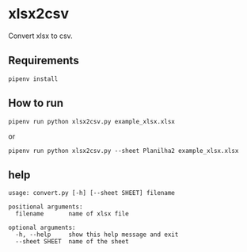 # xlsx2csv

Convert xlsx to csv.

## Requirements

`pipenv install`

## How to run

`pipenv run python xlsx2csv.py example_xlsx.xlsx`

or

`pipenv run python xlsx2csv.py --sheet Planilha2 example_xlsx.xlsx`

## help

```
usage: convert.py [-h] [--sheet SHEET] filename

positional arguments:
  filename       name of xlsx file

optional arguments:
  -h, --help     show this help message and exit
  --sheet SHEET  name of the sheet
```
